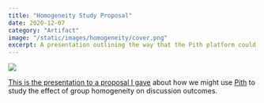 ```yaml
---
title: "Homogeneity Study Proposal"
date: 2020-12-07
category: "Artifact"
image: "/static/images/homogeneity/cover.png"
excerpt: A presentation outlining the way that the Pith platform could be used for a project that aims to study the effect of homogeneity on small discussion groups.
---
```


![](/static/images/homogeneity/cover.png)

[This is the presentation to a proposal I gave](https://why.pith.is/files/agent_modeling_final.pdf) about how we might use [Pith](https://pith.is) to study the effect of group homogeneity on discussion outcomes.
